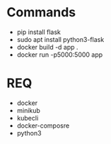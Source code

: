 # Commands
- pip install flask
- sudo apt install python3-flask
- docker build -d app .
- docker run -p5000:5000 app

# REQ

- docker
- minikub
- kubecli
- docker-composre
- python3